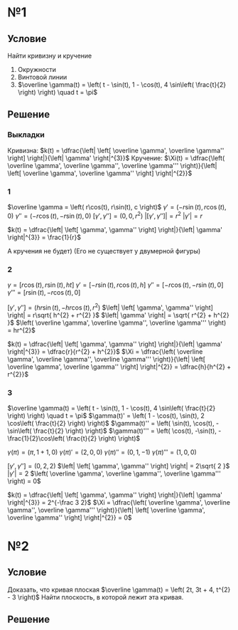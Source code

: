 # №1
## Условие
Найти кривизну и кручение
1. Окружности
2. Винтовой линии
3. $\overline \gamma(t) = \left( t - \sin(t), 1 - \cos(t), 4 \sin\left( \frac{t}{2} \right) \right) \quad t = \pi$
## Решение
### Выкладки
Кривизна:
	$k(t) = \dfrac{\left| \left[ \overline \gamma', \overline \gamma'' \right] \right|}{\left| \gamma' \right|^{3}}$
Кручение:
	$\Xi(t) = \dfrac{\left( \overline \gamma', \overline \gamma'', \overline \gamma''' \right)}{\left| \left[ \overline \gamma', \overline \gamma'' \right] \right|^{2}}$
### 1
$\overline \gamma = \left( r\cos(t), r\sin(t), c \right)$
$\gamma' = \left( -r\sin(t), r\cos(t), 0\right)$
$\gamma'' = \left( -r\cos(t), -r\sin(t), 0 \right)$
$\left[ \gamma', \gamma'' \right] = \left( 0, 0, r^{2} \right)$
$\left| \left[ \gamma', \gamma'' \right] \right| = r^{2}$
$|\gamma'| = r$

$k(t) = \dfrac{\left| \left[ \gamma', \gamma'' \right] \right|}{\left| \gamma' \right|^{3}} = \frac{1}{r}$

А кручения не будет)
(Его не существует у двумерной фигуры)

### 2
$\gamma = \left[ r \cos(t), r \sin(t), ht \right]$
$\gamma' = \left[ - r \sin(t), r \cos(t), h \right]$
$\gamma'' = \left[ - r \cos(t),  -r\sin(t), 0 \right]$
$\gamma''' = \left[  r \sin(t), -r \cos(t), 0 \right]$

$\left[ \gamma', \gamma'' \right] = \left( hr\sin(t), -hr\cos(t), r^{2} \right)$
$\left| \left[ \gamma', \gamma'' \right] \right| = r\sqrt{ h^{2} + r^{2} }$
$\left| \gamma' \right| = \sqrt{ r^{2} + h^{2} }$
$\left( \overline \gamma', \overline \gamma'', \overline \gamma''' \right) = hr^{2}$

$k(t) =  \dfrac{\left| \left[ \gamma', \gamma'' \right] \right|}{\left| \gamma' \right|^{3}} = \dfrac{r}{r^{2} + h^{2}}$
$\Xi = \dfrac{\left( \overline \gamma', \overline \gamma'', \overline \gamma''' \right)}{\left| \left[ \overline \gamma', \overline \gamma'' \right] \right|^{2}} = \dfrac{h}{h^{2} + r^{2}}$

### 3
$\overline \gamma(t) = \left( t - \sin(t), 1 - \cos(t), 4 \sin\left( \frac{t}{2} \right) \right) \quad t = \pi$
$\gamma(t)' = \left( 1 - \cos(t), \sin(t), 2 \cos\left( \frac{t}{2} \right) \right)$
$\gamma(t)'' = \left( \sin(t), \cos(t), -\sin\left( \frac{t}{2} \right) \right)$
$\gamma(t)''' = \left( \cos(t), -\sin(t), -\frac{1}{2}\cos\left( \frac{t}{2} \right) \right)$

$\gamma(\pi) = \left( \pi, 1 + 1, 0 \right)$
$\gamma(\pi)' = \left( 2, 0, 0 \right)$
$\gamma(\pi)'' = \left( 0, 1, -1 \right)$
$\gamma(\pi)''' = \left( 1, 0, 0 \right)$

$\left[ \gamma', \gamma'' \right] = \left( 0, 2, 2 \right)$
$\left| \left[ \gamma', \gamma'' \right] \right| = 2\sqrt{ 2 }$
$\left| \gamma' \right| = 2$
$\left( \overline \gamma', \overline \gamma'', \overline \gamma''' \right) = 0$

$k(t) =  \dfrac{\left| \left[ \gamma', \gamma'' \right] \right|}{\left| \gamma' \right|^{3}} = 2^{-\frac 3 2}$
$\Xi = \dfrac{\left( \overline \gamma', \overline \gamma'', \overline \gamma''' \right)}{\left| \left[ \overline \gamma', \overline \gamma'' \right] \right|^{2}} = 0$

# №2
## Условие
Доказать, что кривая плоская
$\overline \gamma(t) = \left( 2t, 3t + 4, t^{2} - 3 \right)$
Найти плоскость, в которой лежит эта кривая.
## Решение
### 
